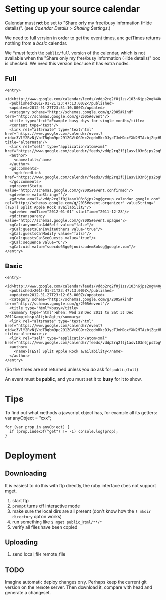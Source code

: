 # Setting up your source calendar

Calendar must **not** be set to "Share only my free/busy information (Hide details)". (see _Calendar Details_ > _Sharing Settings_.) 

We need to full version in order to get the event times, and [getTimes](http://code.google.com/apis/gdata/jsdoc/2.2/google/gdata/EventEntry.html#getTimes) returns nothing from a _basic_ calendar. 

We **must* fetch the `public/full` version of the calendar, which is not available when the "Share only my free/busy information (Hide details)" box is checked. We need this version because it has extra nodes. 

## Full

    <entry>
      <id>http://www.google.com/calendar/feeds/vddp2rq2f0j1asv103n6jps2og%40group.calendar.google.com/public/full/suecdo65gq0jnoisoudem8oksg</id>
      <published>2012-01-21T23:47:13.000Z</published>
      <updated>2012-01-27T23:51:10.000Z</updated>
      <category scheme="http://schemas.google.com/g/2005#kind" term="http://schemas.google.com/g/2005#event"/>
      <title type="text">Example busy days for single month</title>
      <content type="text"/>
      <link rel="alternate" type="text/html" href="https://www.google.com/calendar/event?eid=c3VlY2RvNjVncTBqbm9pc291ZGVtOG9rc2cgdmRkcDJycTJmMGoxYXN2MTAzbjZqcHMyb2dAZw" title="alternate"/>
      <link rel="self" type="application/atom+xml" href="https://www.google.com/calendar/feeds/vddp2rq2f0j1asv103n6jps2og%40group.calendar.google.com/public/full/suecdo65gq0jnoisoudem8oksg"/>
      <author>
        <name>full</name>
      </author>
      <gd:comments>
        <gd:feedLink href="https://www.google.com/calendar/feeds/vddp2rq2f0j1asv103n6jps2og%40group.calendar.google.com/public/full/suecdo65gq0jnoisoudem8oksg/comments"/>
      </gd:comments>
      <gd:eventStatus value="http://schemas.google.com/g/2005#event.confirmed"/>
      <gd:where valueString=""/>
      <gd:who email="vddp2rq2f0j1asv103n6jps2og@group.calendar.google.com" rel="http://schemas.google.com/g/2005#event.organizer" valueString="[TEST] Split Apple Rock availability"/>
      <gd:when endTime="2012-01-01" startTime="2011-12-28"/>
      <gd:transparency value="http://schemas.google.com/g/2005#event.opaque"/>
      <gCal:anyoneCanAddSelf value="false"/>
      <gCal:guestsCanInviteOthers value="true"/>
      <gCal:guestsCanModify value="false"/>
      <gCal:guestsCanSeeGuests value="true"/>
      <gCal:sequence value="6"/>
      <gCal:uid value="suecdo65gq0jnoisoudem8oksg@google.com"/>
    </entry>

## Basic

    <entry>
      <id>http://www.google.com/calendar/feeds/vddp2rq2f0j1asv103n6jps2og%40group.calendar.google.com/public/basic/suecdo65gq0jnoisoudem8oksg</id>
      <published>2012-01-21T23:47:13.000Z</published>
      <updated>2012-01-27T23:12:03.000Z</updated>
      <category scheme="http://schemas.google.com/g/2005#kind" term="http://schemas.google.com/g/2005#event"/>
      <title type="html">busy</title>
      <summary type="html">When: Wed 28 Dec 2011 to Sat 31 Dec 2011&amp;nbsp;&lt;br&gt;</summary>
      <link rel="alternate" type="text/html" href="https://www.google.com/calendar/event?eid=c3VlY2RvNjVncTBqbm9pc291ZGVtOG9rc2cgdmRkcDJycTJmMGoxYXN2MTAzbjZqcHMyb2dAZw" title="alternate"/>
      <link rel="self" type="application/atom+xml" href="https://www.google.com/calendar/feeds/vddp2rq2f0j1asv103n6jps2og%40group.calendar.google.com/public/basic/suecdo65gq0jnoisoudem8oksg"/>
      <author>
        <name>[TEST] Split Apple Rock availability</name>
      </author>
    </entry>

(So the times are not returned unless you _do_ ask for `public/full`)

An event must be __public__, and you must set it to __busy__ for it to show.

# Tips

To find out what methods a javscript object has, for example all its getters: 
    var anyObject = "xxx";
   	
    for (var prop in anyObject) {
      if (prop.indexOf("get") != -1) console.log(prop);
    }

# Deployment
## Downloading

It is easiest to do this with ftp directly, the ruby interface does not support mget.

1. start ftp
1. `prompt` turns off interactive mode
1. make sure the local dirs are all present (don't know how the `! mkdir directory` option works)
1. run something like `$ mget public_html/**/*`
1. verify all files have been copied

## Uploading

1. send local_file remote_file

## TODO

Imagine automatic deploy changes only. Perhaps keep the current git version on the remote server. 
Then download it, compare with head and generate a changeset.

